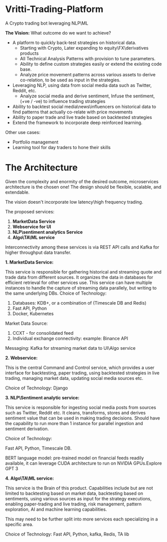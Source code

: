 # Vritti-Trading-Platform
A Crypto trading bot leveraging NLP\ML

**The Vision:** What outcome do we want to achieve?

+ A platform to quickly back-test strategies on historical data.
  + Starting with Crypto, Later expanding  to equity\FX\derivatives products
  + All Technical Analysis Patterns with provision to tune parameters.
  + Ability to define custom strategies easily or extend the existing code base.
  + Analyze price movement patterns across various assets to derive co-relation, to be used as input in the strategies. 
+ Leveraging NLP, using data from social media data such as Twitter, Reddit, etc.
  + Analyze social media and derive sentiment, Infuse the sentiment, (+ve / -ve) to influence trading strategies
+ Ability to backtest social media\news\influencers on historical data to find patterns that actually co-relate with price movements
+ Ability to paper trade and live trade based on backtested strategies
+ Extend the framework to incorporate deep reinforced learning. 

Other use cases:
+ Portfolio management 
+ Learning tool for day traders to hone their skills


The Architecture
================

Given the complexity and enormity of the desired outcome, microservices architecture is the chosen one!
The design should be flexible, scalable, and extendable.

The vision doesn't incorporate low latency\high frequency trading.

The proposed services:

1. **MarketData Service**
2. **Webservice for UI**
3. **NLP\\sentiment analytics Service**
4. **Algo\\TA\\ML service**
    

 Interconnectivity among these services is via REST API calls and Kafka for higher throughput data transfer.

**1.  MarketData Service:**
    
This service is responsible for gathering historical and streaming quote and trade data from different sources. It organizes the data in databases for efficient retrieval for other services use. This service can have multiple instances to handle the capture of streaming data parallely, but writing to the same underlying DBs.
Choice of Technology:

1.  Databases: KDB+, or a combination of (Timescale DB and Redis)
2.  Fast API, Python
3.  Docker, Kubernetes
    

Market Data Source:
1.  CCXT - for consolidated feed 
2.  Individual exchange connectivity: example: Binance API
    

Messaging:
Kafka for streaming market data to UI\\Algo service

**2\. Webservice:**

This is the central Command and Control service, which provides a user interface for backtesting, paper trading, using backtested strategies in live trading, managing market data, updating social media sources etc.

Choice of Technology: Django

**3\. NLP\\Sentiment analytic service:**

This service is responsible for ingesting social media posts from sources such as Twitter, Reddit etc. It cleans, transforms, stores and derives sentiment value that can be used in making trading decisions. Should have the capability to run more than 1 instance for parallel ingestion and sentiment derivation.

Choice of Technology:

Fast API, Python, Timescale DB.

BERT language model: pre-trained model on financial feeds readily available, it can leverage CUDA architecture to run on NVIDIA GPUs.Explore GPT 3

**4\. Algo\\TA\\ML service:**

This service is the Brain of this product. Capabilities include but are not limited to backtesting based on market data, backtesting based on sentiments, using various sources as input for the strategy executions, enabling paper-trading and live trading, risk management, pattern exploration, AI and machine learning capabilities.

This may need to be further split into more services each specializing in a specific area.

Choice of Technology: 
Fast API, Python, kafka, Redis, TA lib